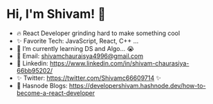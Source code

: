 # Hi, I'm Shivam! 👋
* 🔥 React Developer grinding hard to make something cool
* ✨ Favorite Tech: JavaScript, React, C++ ...
* 📓 I’m currently learning DS and Algo... 😭
* 📧 Email: shivamchauraisya4996@gmail.com
* 💼 Linkedin: https://www.linkedin.com/in/shivam-chaurasiya-66bb95202/
* ✨ Twitter: https://twitter.com/Shivamc66609714 ✨
* 🧑‍ Hasnode Blogs: https://developershivam.hashnode.dev/how-to-become-a-react-developer


                                  
